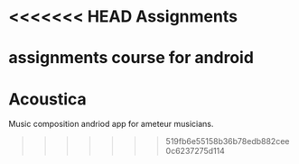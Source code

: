<<<<<<< HEAD
Assignments
===========

assignments course for android
=======
Acoustica
===========

Music composition andriod app for ameteur musicians.

>>>>>>> 519fb6e55158b36b78edb882cee0c6237275d114
